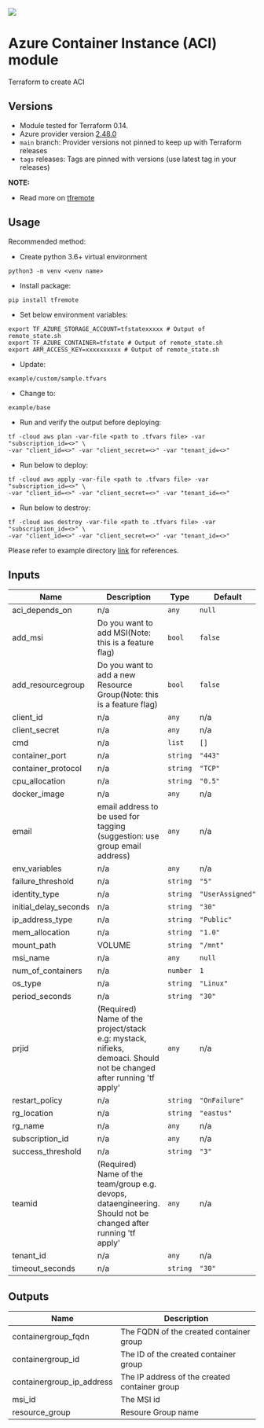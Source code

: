 [![](https://img.shields.io/badge/license-Apache%202-blue.svg)](https://www.apache.org/licenses/LICENSE-2.0)
# Azure Container Instance (ACI) module
Terraform to create ACI

## Versions

- Module tested for Terraform 0.14.
- Azure provider version [2.48.0](https://registry.terraform.io/providers/hashicorp/azurerm/latest)
- `main` branch: Provider versions not pinned to keep up with Terraform releases
- `tags` releases: Tags are pinned with versions (use latest tag in your releases)

**NOTE:** 

- Read more on [tfremote](https://github.com/tomarv2/tfremote)

## Usage

Recommended method:

- Create python 3.6+ virtual environment 
```
python3 -m venv <venv name>
```

- Install package:
```
pip install tfremote
```

- Set below environment variables:
```
export TF_AZURE_STORAGE_ACCOUNT=tfstatexxxxx # Output of remote_state.sh
export TF_AZURE_CONTAINER=tfstate # Output of remote_state.sh
export ARM_ACCESS_KEY=xxxxxxxxxx # Output of remote_state.sh
```  

- Update:
```
example/custom/sample.tfvars
```

- Change to: 
```
example/base
``` 

- Run and verify the output before deploying:
```
tf -cloud aws plan -var-file <path to .tfvars file> -var "subscription_id=<>" \
-var "client_id=<>" -var "client_secret=<>" -var "tenant_id=<>"
```

- Run below to deploy:
```
tf -cloud aws apply -var-file <path to .tfvars file> -var "subscription_id=<>" \
-var "client_id=<>" -var "client_secret=<>" -var "tenant_id=<>"
```

- Run below to destroy:
```
tf -cloud aws destroy -var-file <path to .tfvars file> -var "subscription_id=<>" \
-var "client_id=<>" -var "client_secret=<>" -var "tenant_id=<>"
```

Please refer to example directory [link](example/README.md) for references.


## Inputs

| Name | Description | Type | Default | Required |
|------|-------------|------|---------|:--------:|
| aci\_depends\_on | n/a | `any` | `null` | no |
| add\_msi | Do you want to add MSI(Note: this is a feature flag) | `bool` | `false` | no |
| add\_resourcegroup | Do you want to add a new Resource Group(Note: this is a feature flag) | `bool` | `false` | no |
| client\_id | n/a | `any` | n/a | yes |
| client\_secret | n/a | `any` | n/a | yes |
| cmd | n/a | `list` | `[]` | no |
| container\_port | n/a | `string` | `"443"` | no |
| container\_protocol | n/a | `string` | `"TCP"` | no |
| cpu\_allocation | n/a | `string` | `"0.5"` | no |
| docker\_image | n/a | `any` | n/a | yes |
| email | email address to be used for tagging (suggestion: use group email address) | `any` | n/a | yes |
| env\_variables | n/a | `any` | n/a | yes |
| failure\_threshold | n/a | `string` | `"5"` | no |
| identity\_type | n/a | `string` | `"UserAssigned"` | no |
| initial\_delay\_seconds | n/a | `string` | `"30"` | no |
| ip\_address\_type | n/a | `string` | `"Public"` | no |
| mem\_allocation | n/a | `string` | `"1.0"` | no |
| mount\_path | VOLUME | `string` | `"/mnt"` | no |
| msi\_name | n/a | `any` | `null` | no |
| num\_of\_containers | n/a | `number` | `1` | no |
| os\_type | n/a | `string` | `"Linux"` | no |
| period\_seconds | n/a | `string` | `"30"` | no |
| prjid | (Required) Name of the project/stack e.g: mystack, nifieks, demoaci. Should not be changed after running 'tf apply' | `any` | n/a | yes |
| restart\_policy | n/a | `string` | `"OnFailure"` | no |
| rg\_location | n/a | `string` | `"eastus"` | no |
| rg\_name | n/a | `any` | n/a | yes |
| subscription\_id | n/a | `any` | n/a | yes |
| success\_threshold | n/a | `string` | `"3"` | no |
| teamid | (Required) Name of the team/group e.g. devops, dataengineering. Should not be changed after running 'tf apply' | `any` | n/a | yes |
| tenant\_id | n/a | `any` | n/a | yes |
| timeout\_seconds | n/a | `string` | `"30"` | no |

## Outputs

| Name | Description |
|------|-------------|
| containergroup\_fqdn | The FQDN of the created container group |
| containergroup\_id | The ID of the created container group |
| containergroup\_ip\_address | The IP address of the created container group |
| msi\_id | The MSI id |
| resource\_group | Resoure Group name |
